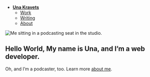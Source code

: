 - [**Una Kravets**](./) <!-- Use `index.md` as well. `./` is a shortcut back to your home page `index.md` -->
    - [Work](work/index.md)
    - [Writing](writing/index.md)
    - [About](about.md)

![Me sitting in a podcasting seat in the studio.](img/portrait-studio-una.jpg)

## Hello World, My name is Una, and I’m a web developer.

Oh, and I’m a podcaster, too. Learn more [about me](about.md).
